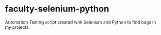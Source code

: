 # faculty-selenium-python

Automation Testing script created with Selenium and Python to find bugs in my projects.
